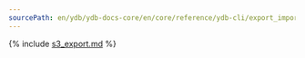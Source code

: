 ```yaml
---
sourcePath: en/ydb/ydb-docs-core/en/core/reference/ydb-cli/export_import/s3_export.md
---
```

{% include [s3_export.md](_includes/s3_export.md) %}